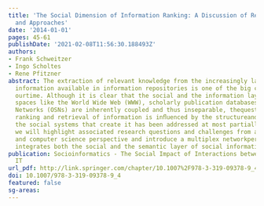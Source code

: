 ```yaml
---
title: 'The Social Dimension of Information Ranking: A Discussion of Research Challenges
  and Approaches'
date: '2014-01-01'
pages: 45-61
publishDate: '2021-02-08T11:56:30.188493Z'
authors:
- Frank Schweitzer
- Ingo Scholtes
- Rene Pfitzner
abstract: The extraction of relevant knowledge from the increasingly large amountof
  information available in information repositories is one of the big challenges of
  ourtime. Although it is clear that the social and the information layer of collaborativeknowledge
  spaces like the World Wide Web (WWW), scholarly publication databasesor Online Social
  Networks (OSNs) are inherently coupled and thus inseparable, thequestion how the
  ranking and retrieval of information is inﬂuenced by the structureand dynamics of
  the social systems that create it has been addressed at most partially.In this talk,
  we will highlight associated research questions and challenges from anethical, social
  and computer science perspective and introduce a multiplex networkperspective that
  integrates both the social and the semantic layer of social informationsystems.
publication: Socioinformatics - The Social Impact of Interactions between Humans and
  IT
url_pdf: http://link.springer.com/chapter/10.1007%2F978-3-319-09378-9_4
doi: 10.1007/978-3-319-09378-9_4
featured: false
sg-areas:
---
```

